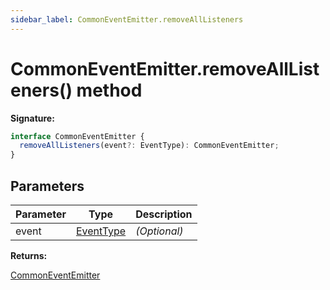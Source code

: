 ```yaml
---
sidebar_label: CommonEventEmitter.removeAllListeners
---
```


# CommonEventEmitter.removeAllListeners() method

**Signature:**

```typescript
interface CommonEventEmitter {
  removeAllListeners(event?: EventType): CommonEventEmitter;
}
```

## Parameters

| Parameter | Type                                  | Description       |
| --------- | ------------------------------------- | ----------------- |
| event     | [EventType](./puppeteer.eventtype.md) | <i>(Optional)</i> |

**Returns:**

[CommonEventEmitter](./puppeteer.commoneventemitter.md)
